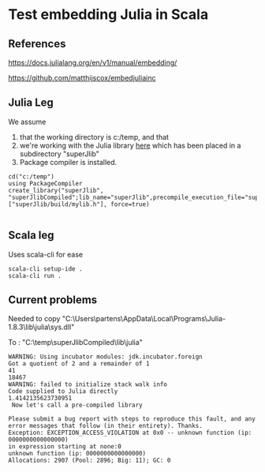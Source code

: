 # Test embedding Julia in Scala

## References

https://docs.julialang.org/en/v1/manual/embedding/

https://github.com/matthijscox/embedjuliainc

## Julia Leg

We assume

1. that the working directory is c:/temp, and that 
2. we're working with the Julia library [here](https://github.com/JuliaLang/PackageCompiler.jl/tree/master/examples/MyLib) which has been placed in a subdirectory "superJlib"
3. Package compiler is installed.


```
cd("c:/temp")
using PackageCompiler
create_library("superJlib", "superJlibCompiled";lib_name="superJlib",precompile_execution_file="superJlib/build/generate_precompile.jl",precompile_statements_file="superJlib/build/additional_precompile.jl",header_files=["superJlib/build/mylib.h"], force=true)
 
```

## Scala leg

Uses scala-cli for ease

```
scala-cli setup-ide .
scala-cli run .

```

## Current problems

Needed to copy "C:\Users\partens\AppData\Local\Programs\Julia-1.8.3\lib\julia\sys.dll"

To : "C:\temp\superJlibCompiled\lib\julia"

```
WARNING: Using incubator modules: jdk.incubator.foreign
Got a quotient of 2 and a remainder of 1
41
18467
WARNING: failed to initialize stack walk info
Code supplied to Julia directly
1.4142135623730951
 Now let's call a pre-compiled library

Please submit a bug report with steps to reproduce this fault, and any error messages that follow (in their entirety). Thanks.
Exception: EXCEPTION_ACCESS_VIOLATION at 0x0 -- unknown function (ip: 0000000000000000)
in expression starting at none:0
unknown function (ip: 0000000000000000)
Allocations: 2907 (Pool: 2896; Big: 11); GC: 0
```
